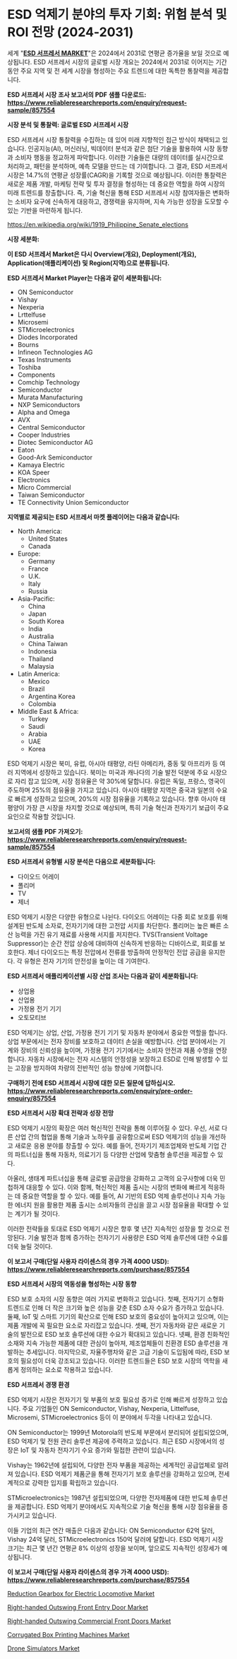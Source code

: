 <p><h1>ESD 억제기 분야의 투자 기회: 위험 분석 및 ROI 전망 (2024-2031)</h1></p><p>세계 "<strong><a href="https://www.reliableresearchreports.com/esd-suppressors-r857554?utm_campaign=106&utm_medium=8&utm_source=Github&utm_content=ia&utm_term=31102024&utm_id=esd-suppressors">ESD 서프레서 MARKET</a></strong>"은 2024에서 2031로 연평균 증가율을 보일 것으로 예상됩니다. ESD 서프레서 시장의 글로벌 시장 개요는 2024에서 2031로 이어지는 기간 동안 주요 지역 및 전 세계 시장을 형성하는 주요 트렌드에 대한 독특한 통찰력을 제공합니다.</p>
<p><strong>ESD 서프레서 시장 조사 보고서의 PDF 샘플 다운로드: <a href="https://www.reliableresearchreports.com/enquiry/request-sample/857554?utm_campaign=106&utm_medium=8&utm_source=Github&utm_content=ia&utm_term=31102024&utm_id=esd-suppressors">https://www.reliableresearchreports.com/enquiry/request-sample/857554</a></strong></p>
<p><strong>시장 분석 및 통찰력: 글로벌 ESD 서프레서 시장</strong></p>
<p><p>ESD 서프레서 시장 통찰력을 수집하는 데 있어 미래 지향적인 접근 방식이 채택되고 있습니다. 인공지능(AI), 머신러닝, 빅데이터 분석과 같은 첨단 기술을 활용하여 시장 동향과 소비자 행동을 정교하게 파악합니다. 이러한 기술들은 대량의 데이터를 실시간으로 처리하고, 패턴을 분석하며, 예측 모델을 만드는 데 기여합니다. 그 결과, ESD 서프레서 시장은 14.7%의 연평균 성장률(CAGR)을 기록할 것으로 예상됩니다. 이러한 통찰력은 새로운 제품 개발, 마케팅 전략 및 투자 결정을 형성하는 데 중요한 역할을 하여 시장의 미래 트렌드를 창출합니다. 즉, 기술 혁신을 통해 ESD 서프레서 시장 참여자들은 변화하는 소비자 요구에 신속하게 대응하고, 경쟁력을 유지하며, 지속 가능한 성장을 도모할 수 있는 기반을 마련하게 됩니다.</p></p>
<p><a href="%7CAUTHORITHY_DOMAIN_URL%7C?utm_campaign=106&utm_medium=8&utm_source=Github&utm_content=ia&utm_term=31102024&utm_id=esd-suppressors">https://en.wikipedia.org/wiki/1919_Philippine_Senate_elections</a></p>
<p><strong>시장 세분화:</strong></p>
<p><strong>이 ESD 서프레서 Market은 다시 Overview(개요), Deployment(개요), Application(애플리케이션) 및 Region(지역)으로 분류됩니다.</strong></p>
<p><strong>ESD 서프레서 Market Player는 다음과 같이 세분화됩니다:</strong></p>
<p><ul><li>ON Semiconductor</li><li>Vishay</li><li>Nexperia</li><li>Lrttelfuse</li><li>Microsemi</li><li>STMicroelectronics</li><li>Diodes Incorporated</li><li>Bourns</li><li>Infineon Technologies AG</li><li>Texas Instruments</li><li>Toshiba</li><li>Components</li><li>Comchip Technology</li><li>Semiconductor</li><li>Murata Manufacturing</li><li>NXP Semiconductors</li><li>Alpha and Omega</li><li>AVX</li><li>Central Semiconductor</li><li>Cooper Industries</li><li>Diotec Semiconductor AG</li><li>Eaton</li><li>Good-Ark Semiconductor</li><li>Kamaya Electric</li><li>KOA Speer</li><li>Electronics</li><li>Micro Commercial</li><li>Taiwan Semiconductor</li><li>TE Connectivity
    Union Semiconductor</li></ul></p>
<p><strong>지역별로 제공되는 ESD 서프레서 마켓 플레이어는 다음과 같습니다:</strong></p>
<p><ul>
    <li>
        North America:
        <ul>
            <li>United States</li>
            <li>Canada</li>
        </ul>
    </li>
    <li>
        Europe:
        <ul>
            <li>Germany</li>
            <li>France</li>
            <li>U.K.</li>
            <li>Italy</li>
            <li>Russia</li>
        </ul>
    </li>
    <li>
        Asia-Pacific:
        <ul>
            <li>China</li>
            <li>Japan</li>
            <li>South Korea</li>
            <li>India</li>
            <li>Australia</li>
            <li>China Taiwan</li>
            <li>Indonesia</li>
            <li>Thailand</li>
            <li>Malaysia</li>
        </ul>
    </li>
    <li>
        Latin America:
        <ul>
            <li>Mexico</li>
            <li>Brazil</li>
            <li>Argentina Korea</li>
            <li>Colombia</li>
        </ul>
    </li>
    <li>
        Middle East & Africa:
        <ul>
            <li>Turkey</li>
            <li>Saudi</li>
            <li>Arabia</li>
            <li>UAE</li>
            <li>Korea</li>
        </ul>
    </li>
    </ul></p>
<p><p>ESD 억제기 시장은 북미, 유럽, 아시아 태평양, 라틴 아메리카, 중동 및 아프리카 등 여러 지역에서 성장하고 있습니다. 북미는 미국과 캐나다의 기술 발전 덕분에 주요 시장으로 자리 잡고 있으며, 시장 점유율은 약 30%에 달합니다. 유럽은 독일, 프랑스, 영국이 주도하며 25%의 점유율을 가지고 있습니다. 아시아 태평양 지역은 중국과 일본의 수요로 빠르게 성장하고 있으며, 20%의 시장 점유율을 기록하고 있습니다. 향후 아시아 태평양이 가장 큰 시장을 차지할 것으로 예상되며, 특히 기술 혁신과 전자기기 보급이 주요 요인으로 작용할 것입니다.</p></p>
<p><strong>보고서의 샘플 PDF 가져오기: <a href="https://www.reliableresearchreports.com/enquiry/request-sample/857554?utm_campaign=106&utm_medium=8&utm_source=Github&utm_content=ia&utm_term=31102024&utm_id=esd-suppressors">https://www.reliableresearchreports.com/enquiry/request-sample/857554</a></strong></p>
<p><strong>ESD 서프레서 유형별 시장 분석은 다음으로 세분화됩니다:</strong></p>
<p><ul><li>다이오드 어레이</li><li>폴리머</li><li>TV</li><li>제너</li></ul></p>
<p><p>ESD 억제기 시장은 다양한 유형으로 나뉜다. 다이오드 어레이는 다중 회로 보호를 위해 설계된 반도체 소자로, 전자기기에 대한 고전압 서지를 차단한다. 폴리머는 높은 빠른 소산 능력을 가진 유기 재료를 사용해 서지를 저지한다. TVS(Transient Voltage Suppressor)는 순간 전압 상승에 대비하여 신속하게 반응하는 디바이스로, 회로를 보호한다. 제너 다이오드는 특정 전압에서 전류를 방출하여 안정적인 전압 공급을 유지한다. 각 유형은 전자 기기의 안전성을 높이는 데 기여한다.</p></p>
<p><strong>ESD 서프레서 애플리케이션별 시장 산업 조사는 다음과 같이 세분화됩니다:</strong></p>
<p><ul><li>상업용</li><li>산업용</li><li>가정용 전기 기기</li><li>오토모티브</li></ul></p>
<p><p>ESD 억제기는 상업, 산업, 가정용 전기 기기 및 자동차 분야에서 중요한 역할을 합니다. 상업 부문에서는 전자 장비를 보호하고 데이터 손실을 예방합니다. 산업 분야에서는 기계와 장비의 신뢰성을 높이며, 가정용 전기 기기에서는 소비자 안전과 제품 수명을 연장합니다. 자동차 시장에서는 전자 시스템의 안정성을 보장하고 ESD로 인해 발생할 수 있는 고장을 방지하여 차량의 전반적인 성능 향상에 기여합니다.</p></p>
<p><strong>구매하기 전에 ESD 서프레서 시장에 대한 모든 질문에 답하십시오. <a href="https://www.reliableresearchreports.com/enquiry/pre-order-enquiry/857554?utm_campaign=106&utm_medium=8&utm_source=Github&utm_content=ia&utm_term=31102024&utm_id=esd-suppressors">https://www.reliableresearchreports.com/enquiry/pre-order-enquiry/857554</a></strong></p>
<p><strong>ESD 서프레서 시장 확대 전략과 성장 전망</strong></p>
<p><p>ESD 억제기 시장의 확장은 여러 혁신적인 전략을 통해 이루어질 수 있다. 우선, 서로 다른 산업 간의 협업을 통해 기술과 노하우를 공유함으로써 ESD 억제기의 성능을 개선하고 새로운 응용 분야를 창출할 수 있다. 예를 들어, 전자기기 제조업체와 반도체 기업 간의 파트너십을 통해 자동차, 의료기기 등 다양한 산업에 맞춤형 솔루션을 제공할 수 있다.</p><p>아울러, 생태계 파트너십을 통해 글로벌 공급망을 강화하고 고객의 요구사항에 더욱 민첩하게 대응할 수 있다. 이와 함께, 혁신적인 제품 출시는 시장의 변화에 빠르게 적응하는 데 중요한 역할을 할 수 있다. 예를 들어, AI 기반의 ESD 억제 솔루션이나 지속 가능한 에너지 원을 활용한 제품 출시는 소비자들의 관심을 끌고 시장 점유율을 확대할 수 있는 계기가 될 것이다.</p><p>이러한 전략들을 토대로 ESD 억제기 시장은 향후 몇 년간 지속적인 성장을 할 것으로 전망된다. 기술 발전과 함께 증가하는 전자기기 사용량은 ESD 억제 솔루션에 대한 수요를 더욱 늘릴 것이다.</p></p>
<p><strong>이 보고서 구매(단일 사용자 라이센스의 경우 가격 4000 USD): <a href="https://www.reliableresearchreports.com/purchase/857554?utm_campaign=106&utm_medium=8&utm_source=Github&utm_content=ia&utm_term=31102024&utm_id=esd-suppressors">https://www.reliableresearchreports.com/purchase/857554</a></strong></p>
<p><strong>ESD 서프레서 시장의 역동성을 형성하는 시장 동향</strong></p>
<p><p>ESD 보호 소자의 시장 동향은 여러 가지로 변화하고 있습니다. 첫째, 전자기기 소형화 트렌드로 인해 더 작은 크기와 높은 성능을 갖춘 ESD 소자 수요가 증가하고 있습니다. 둘째, IoT 및 스마트 기기의 확산으로 인해 ESD 보호의 중요성이 높아지고 있으며, 이는 제품 개발에 꼭 필요한 요소로 자리잡고 있습니다. 셋째, 전기 자동차와 같은 새로운 기술의 발전으로 ESD 보호 솔루션에 대한 수요가 확대되고 있습니다. 넷째, 환경 친화적인 소재와 지속 가능한 제품에 대한 관심이 높아져, 제조업체들이 친환경 ESD 솔루션을 개발하는 추세입니다. 마지막으로, 자율주행차와 같은 고급 기술이 도입됨에 따라, ESD 보호의 필요성이 더욱 강조되고 있습니다. 이러한 트렌드들은 ESD 보호 시장의 역학을 새롭게 정의하는 요소로 작용하고 있습니다.</p></p>
<p><strong>ESD 서프레서 경쟁 환경</strong></p>
<p><p>ESD 억제기 시장은 전자기기 및 부품의 보호 필요성 증가로 인해 빠르게 성장하고 있습니다. 주요 기업들인 ON Semiconductor, Vishay, Nexperia, Littelfuse, Microsemi, STMicroelectronics 등이 이 분야에서 두각을 나타내고 있습니다.</p><p>ON Semiconductor는 1999년 Motorola의 반도체 부문에서 분리되어 설립되었으며, ESD 억제기 및 전원 관리 솔루션 제공에 주력하고 있습니다. 최근 ESD 시장에서의 성장은 IoT 및 자동차 전자기기 수요 증가와 밀접한 관련이 있습니다.</p><p>Vishay는 1962년에 설립되어, 다양한 전자 부품을 제공하는 세계적인 공급업체로 알려져 있습니다. ESD 억제기 제품군을 통해 전자기기 보호 솔루션을 강화하고 있으며, 전세계적으로 강력한 입지를 확립하고 있습니다.</p><p>STMicroelectronics는 1987년 설립되었으며, 다양한 전자제품에 대한 반도체 솔루션을 제공합니다. ESD 억제기 분야에서도 지속적으로 기술 혁신을 통해 시장 점유율을 증가시키고 있습니다.</p><p>이들 기업의 최근 연간 매출은 다음과 같습니다: ON Semiconductor 62억 달러, Vishay 24억 달러, STMicroelectronics 150억 달러에 달합니다. ESD 억제기 시장 크기는 최근 몇 년간 연평균 8% 이상의 성장을 보이며, 앞으로도 지속적인 성장세가 예상됩니다.</p></p>
<p><strong>이 보고서 구매(단일 사용자 라이센스의 경우 가격 4000 USD): <a href="https://www.reliableresearchreports.com/purchase/857554?utm_campaign=106&utm_medium=8&utm_source=Github&utm_content=ia&utm_term=31102024&utm_id=esd-suppressors">https://www.reliableresearchreports.com/purchase/857554</a></strong></p>
<p><p><a href="https://issuu.com/reportprime-2/docs/reduction-gearbox-for-electric-loco_f6fa3cf7b4ce7f?utm_campaign=106&utm_medium=8&utm_source=Github&utm_content=ia&utm_term=31102024&utm_id=esd-suppressors">Reduction Gearbox for Electric Locomotive Market</a></p><p><a href="https://www.linkedin.com/pulse/global-right-handed-outswing-front-entry-door-industry-analysis-ptqte?utm_campaign=106&utm_medium=8&utm_source=Github&utm_content=ia&utm_term=31102024&utm_id=esd-suppressors">Right-handed Outswing Front Entry Door Market</a></p><p><a href="https://www.linkedin.com/pulse/regional-adaptations-global-right-handed-outswing-commercial-ligge?utm_campaign=106&utm_medium=8&utm_source=Github&utm_content=ia&utm_term=31102024&utm_id=esd-suppressors">Right-handed Outswing Commercial Front Doors Market</a></p><p><a href="https://issuu.com/reportprime-2/docs/corrugated-box-printing-machines-ma_8272e34a297741?utm_campaign=106&utm_medium=8&utm_source=Github&utm_content=ia&utm_term=31102024&utm_id=esd-suppressors">Corrugated Box Printing Machines Market</a></p><p><a href="https://github.com/ParvinKhatun77/Market-Research-Report-List-1/blob/main/drone-simulators-market.md?utm_campaign=106&utm_medium=8&utm_source=Github&utm_content=ia&utm_term=31102024&utm_id=esd-suppressors">Drone Simulators Market</a></p></p>